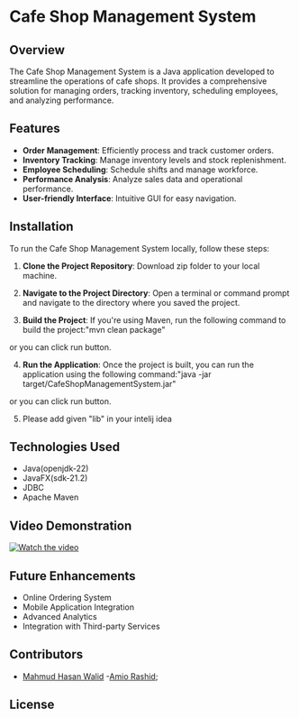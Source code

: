 # Cafe Shop Management System

## Overview

The Cafe Shop Management System is a Java application developed to streamline the operations of cafe shops. It provides a comprehensive solution for managing orders, tracking inventory, scheduling employees, and analyzing performance.

## Features

- **Order Management**: Efficiently process and track customer orders.
- **Inventory Tracking**: Manage inventory levels and stock replenishment.
- **Employee Scheduling**: Schedule shifts and manage workforce.
- **Performance Analysis**: Analyze sales data and operational performance.
- **User-friendly Interface**: Intuitive GUI for easy navigation.

## Installation

To run the Cafe Shop Management System locally, follow these steps:

1. **Clone the Project Repository**: Download zip folder to your local machine.

2. **Navigate to the Project Directory**: Open a terminal or command prompt and navigate to the directory where you saved the project.

3. **Build the Project**: If you're using Maven, run the following command to build the project:"mvn clean package"

or you can click run button.

4. **Run the Application**: Once the project is built, you can run the application using the following command:"java -jar target/CafeShopManagementSystem.jar"

or you can click run button.

5. Please add given  "lib" in your intelij idea

## Technologies Used

- Java(openjdk-22)
- JavaFX(sdk-21.2)
- JDBC
- Apache Maven

## Video Demonstration

[![Watch the video](https://img.youtube.com/vi/IeNikI1DcSk/0.jpg)](https://youtu.be/IeNikI1DcSk?si=ZtO4Y-Al61kHcVIL)




## Future Enhancements

- Online Ordering System
- Mobile Application Integration
- Advanced Analytics
- Integration with Third-party Services

## Contributors

- [Mahmud Hasan Walid](im.walid.hasan@gmail.com)
-[Amio Rashid](amio-2021311235@cs.du.ac.bd);

## License
